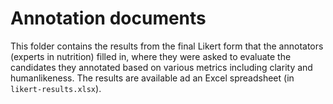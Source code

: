 # Annotation documents
This folder contains the results from the final Likert form that the annotators (experts in nutrition) filled in, where they were asked to evaluate the candidates they annotated based on various metrics including clarity and humanlikeness.
The results are available ad an Excel spreadsheet (in `likert-results.xlsx`).
